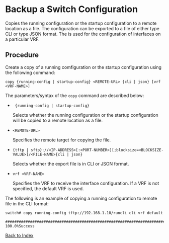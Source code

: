 # Backup a Switch Configuration

Copies the running configuration or the startup configuration to a remote location as a file. The configuration can be exported to a file of either type CLI or type JSON format. The <VRF-NAME> is used for the configuration of interfaces on a particular VRF.

## Procedure

Create a copy of a running comfiguration or the startup configuration using the following command:

```
copy {running-config | startup-config} <REMOTE-URL> {cli | json} [vrf <VRF-NAME>]
```

The parameters/syntax of the `copy` command are described below:

* ``` {running-config | startup-config}```
  
  Selects whether the running configuration or the startup configuration will be copied to a remote location as a file. 

* ```<REMOTE-URL>```
  
  Specifies the remote target for copying the file. 
  
* ```{tftp | sftp}://<IP-ADDRESS>[:<PORT-NUMBER>][;blocksize=<BLOCKSIZE-VALUE>]/<FILE-NAME>{cli | json}```
  
  Selects whether the export file is in CLI or JSON format. 

* ```vrf <VRF-NAME>```
  
  Specifies the VRF to receive the interface configuration. If a VRF is not specified, the default VRF is used.


The following is an example of copying a running configuration to remote file in the CLI format:

```
switch# copy running-config tftp://192.168.1.10/runcli cli vrf default

######################################################################### 100.0%Success
```

[Back to Index](index.md)